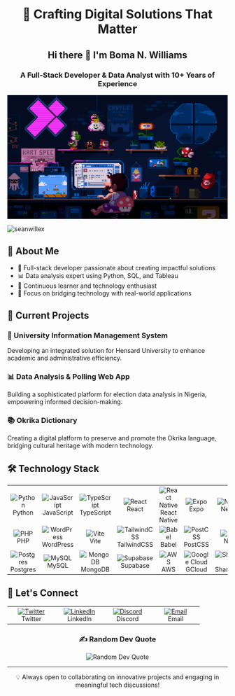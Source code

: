 # <div align="center">🚀 Crafting Digital Solutions That Matter</div>

<div align="center">
  <h2>Hi there 👋 I'm Boma N. Williams</h2>
  <h3>A Full-Stack Developer & Data Analyst with 10+ Years of Experience</h3>
</div>

<img align="center" alt="Coding" width="1000" src="https://raw.githubusercontent.com/sugith10/images/main/gif/mario-working.gif">

<p align="left"> <img src="https://komarev.com/ghpvc/?username=seanwillex&label=Profile%20views&color=0e75b6&style=flat" alt="seanwillex" /> </p>

## 💫 About Me

- 🔭 Full-stack developer passionate about creating impactful solutions
- 📊 Data analysis expert using Python, SQL, and Tableau
- 🌱 Continuous learner and technology enthusiast
- 🎯 Focus on bridging technology with real-world applications

## 🚀 Current Projects

### 🏫 University Information Management System
Developing an integrated solution for Hensard University to enhance academic and administrative efficiency.

### 📊 Data Analysis & Polling Web App
Building a sophisticated platform for election data analysis in Nigeria, empowering informed decision-making.

### 📚 Okrika Dictionary
Creating a digital platform to preserve and promote the Okrika language, bridging cultural heritage with modern technology.

## 🛠️ Technology Stack
<div align="center">
<table>
  <tr>
    <td align="center" width="96">
        <img src="https://techstack-generator.vercel.app/python-icon.svg" alt="Python" width="48" height="48" />
      <br>Python
    </td>
    <td align="center" width="96">
        <img src="https://techstack-generator.vercel.app/js-icon.svg" alt="JavaScript" width="48" height="48" />
      <br>JavaScript
    </td>
    <td align="center" width="96">
        <img src="https://skillicons.dev/icons?i=ts" width="48" height="48" alt="TypeScript" />
      <br>TypeScript
    </td>
    <td align="center" width="96">
        <img src="https://skillicons.dev/icons?i=react" width="48" height="48" alt="React" />
      <br>React
    </td>
    <td align="center" width="96">
        <img src="https://www.svgrepo.com/svg/374035/reactts" width="48" height="48" alt="React Native" />
      <br>React Native
    </td>
    <td align="center" width="96">
        <img src="https://www.vectorlogo.zone/logos/expoio/expoio-icon.svg" width="48" height="48" alt="Expo" />
      <br>Expo
    </td>
    <td align="center" width="96">
        <img src="https://skillicons.dev/icons?i=nextjs" width="48" height="48" alt="Next.js" />
      <br>Next.js
    </td>
    <td align="center" width="96">
        <img src="https://skillicons.dev/icons?i=nodejs" width="48" height="48" alt="NodeJS" />
      <br>Node.js
    </td>
  </tr>
  <tr>
    <td align="center" width="96">
        <img src="https://skillicons.dev/icons?i=php" width="48" height="48" alt="PHP" />
      <br>PHP
    </td>
    <td align="center" width="96">
        <img src="https://skillicons.dev/icons?i=wordpress" width="48" height="48" alt="WordPress" />
      <br>WordPress
    </td>
    <td align="center" width="96">
        <img src="https://skillicons.dev/icons?i=vite" width="48" height="48" alt="Vite" />
      <br>Vite
    </td>
    <td align="center" width="96">
        <img src="https://skillicons.dev/icons?i=tailwind" width="48" height="48" alt="TailwindCSS" />
      <br>TailwindCSS
    </td>
    <td align="center" width="96">
        <img src="https://skillicons.dev/icons?i=babel" width="48" height="48" alt="Babel" />
      <br>Babel
    </td>
    <td align="center" width="96">
      <img src="https://www.vectorlogo.zone/logos/getpostman/getpostman-icon.svg" width="48" height="48" alt="PostCSS" />
      <br>PostCSS
    </td>
    <td align="center" width="96">
        <img src="https://www.vectorlogo.zone/logos/npmjs/npmjs-icon.svg" width="48" height="48" alt="NPM" />
      <br>NPM
    </td>
    <td align="center" width="96">
        <img src="https://skillicons.dev/icons?i=github" width="48" height="48" alt="GitHub" />
      <br>GitHub
    </td>
  </tr>
  <tr>
    <td align="center" width="96">
        <img src="https://skillicons.dev/icons?i=postgres" width="48" height="48" alt="Postgres" />
      <br>Postgres
    </td>
    <td align="center" width="96">
        <img src="https://techstack-generator.vercel.app/mysql-icon.svg" width="48" height="48" alt="MySQL" />
      <br>MySQL
    </td>
    <td align="center" width="96">
        <img src="https://skillicons.dev/icons?i=mongodb" width="48" height="48" alt="MongoDB" />
      <br>MongoDB
    </td>
    <td align="center" width="96">
        <img src="https://skillicons.dev/icons?i=supabase" width="48" height="48" alt="Supabase" />
      <br>Supabase
    </td>
    <td align="center" width="96">
        <img src="https://skillicons.dev/icons?i=aws" width="48" height="48" alt="AWS" />
      <br>AWS
    </td>
    <td align="center" width="96">
        <img src="https://skillicons.dev/icons?i=gcp" width="48" height="48" alt="Google Cloud" />
      <br>GCloud
    </td>
    <td align="center" width="96">
        <img src="https://www.vectorlogo.zone/logos/microsoft_azure/microsoft_azure-icon.svg" width="48" height="48" alt="SharePoint" />
      <br>SharePoint
    </td>
    <td align="center" width="96">
        <img src="https://www.vectorlogo.zone/logos/microsoft_powerbi/microsoft_powerbi-icon.svg" width="48" height="48" alt="Tableau" />
      <br>Tableau
    </td>
  </tr>
</table>
</div>

## 🤝 Let's Connect

<div align="center">
<table>
  <tr>
    <td align="center" width="96">
        <a href="https://twitter.com/Boma_Wills">
            <img src="https://skillicons.dev/icons?i=twitter" width="48" height="48" alt="Twitter" />
        </a>
        <br>Twitter
    </td>
    <td align="center" width="96">
        <a href="https://linkedin.com/in/Boma-Williams">
            <img src="https://skillicons.dev/icons?i=linkedin" width="48" height="48" alt="LinkedIn" />
        </a>
        <br>LinkedIn
    </td>
    <td align="center" width="96">
        <a href="https://discordapp.com/users/seanwillex">
            <img src="https://skillicons.dev/icons?i=discord" width="48" height="48" alt="Discord" />
        </a>
        <br>Discord
    </td>
    <td align="center" width="96">
        <a href="mailto:xbomawilliams@gmail.com">
            <img src="https://skillicons.dev/icons?i=gmail" width="48" height="48" alt="Email" />
        </a>
        <br>Email
    </td>
  </tr>
</table>
</div>

<div align="center">
<h3>✍️ Random Dev Quote</h3>
<img src="https://quotes-github-readme.vercel.app/api?type=horizontal&theme=radical" alt="Random Dev Quote" />
</div>

---
<div align="center">💡 Always open to collaborating on innovative projects and engaging in meaningful tech discussions!</div>